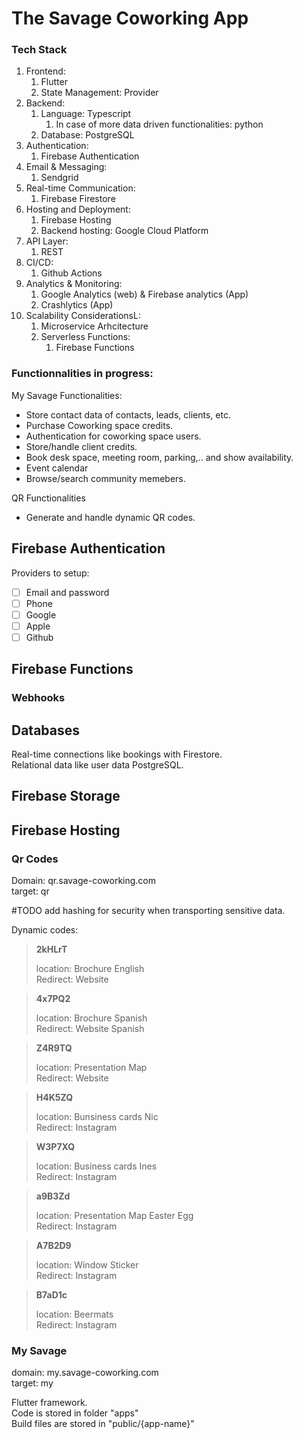# The Savage Coworking App

### Tech Stack

1. Frontend:
   1. Flutter
   2. State Management: Provider
2. Backend:
   1. Language: Typescript
      1. In case of more data driven functionalities: python
   2. Database: PostgreSQL
3. Authentication:
   1. Firebase Authentication
4. Email & Messaging:
   1. Sendgrid
5. Real-time Communication:
   1. Firebase Firestore
6. Hosting and Deployment:
   1. Firebase Hosting
   2. Backend hosting: Google Cloud Platform
7. API Layer:
   1. REST
8. CI/CD:
   1. Github Actions
9. Analytics & Monitoring:
   1. Google Analytics (web) & Firebase analytics (App)
   2. Crashlytics (App)
10. Scalability ConsiderationsL:
    1. Microservice Arhcitecture
    2. Serverless Functions:
       1. Firebase Functions

### Functionnalities in progress:

My Savage Functionalities:

- Store contact data of contacts, leads, clients, etc.
- Purchase Coworking space credits.
- Authentication for coworking space users.
- Store/handle client credits.
- Book desk space, meeting room, parking,.. and show availability.
- Event calendar
- Browse/search community memebers.

QR Functionalities

- Generate and handle dynamic QR codes.

## Firebase Authentication

Providers to setup:

- [ ] Email and password
- [ ] Phone
- [ ] Google
- [ ] Apple
- [ ] Github

## Firebase Functions

### Webhooks

## Databases

Real-time connections like bookings with Firestore.  
Relational data like user data PostgreSQL.

## Firebase Storage

## Firebase Hosting

### Qr Codes

Domain: qr.savage-coworking.com  
target: qr

#TODO add hashing for security when transporting sensitive data.

Dynamic codes:

> **2kHLrT**
>
> location: Brochure English  
> Redirect: Website

> **4x7PQ2**
>
> location: Brochure Spanish  
> Redirect: Website Spanish

> **Z4R9TQ**
>
> location: Presentation Map  
> Redirect: Website

> **H4K5ZQ**
>
> location: Bunsiness cards Nic  
> Redirect: Instagram

> **W3P7XQ**
>
> location: Business cards Ines  
> Redirect: Instagram

> **a9B3Zd**
>
> location: Presentation Map Easter Egg  
> Redirect: Instagram

> **A7B2D9**
>
> location: Window Sticker  
> Redirect: Instagram

> **B7aD1c**
>
> location: Beermats  
> Redirect: Instagram

### My Savage

domain: my.savage-coworking.com  
target: my

Flutter framework.  
Code is stored in folder "apps"  
Build files are stored in "public/{app-name}"
